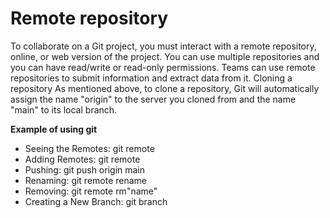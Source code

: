 # Remote repository 

 To collaborate on a Git project, you must interact with a remote repository, online, or web version of the project. You can use multiple repositories and you can have read/write or read-only permissions. Teams can use remote repositories to submit information and extract data from it. 
 Cloning a repository 
 As mentioned above, to clone a repository, Git will automatically assign the name "origin" to the server you cloned from and the name "main" to its local branch.

 **Example of using git**

 * Seeing the Remotes: git remote
 * Adding Remotes: git remote
 * Pushing: git push origin main
 * Renaming: git remote rename
 * Removing: git remote rm"name"
 * Creating a New Branch: git branch